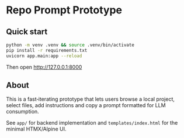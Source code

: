 # Repo Prompt Prototype

## Quick start

```bash
python -m venv .venv && source .venv/bin/activate
pip install -r requirements.txt
uvicorn app.main:app --reload
```

Then open http://127.0.0.1:8000

## About

This is a fast‑iterating prototype that lets users browse a local project, select files, add instructions and copy a prompt formatted for LLM consumption.

See `app/` for backend implementation and `templates/index.html` for the minimal HTMX/Alpine UI.